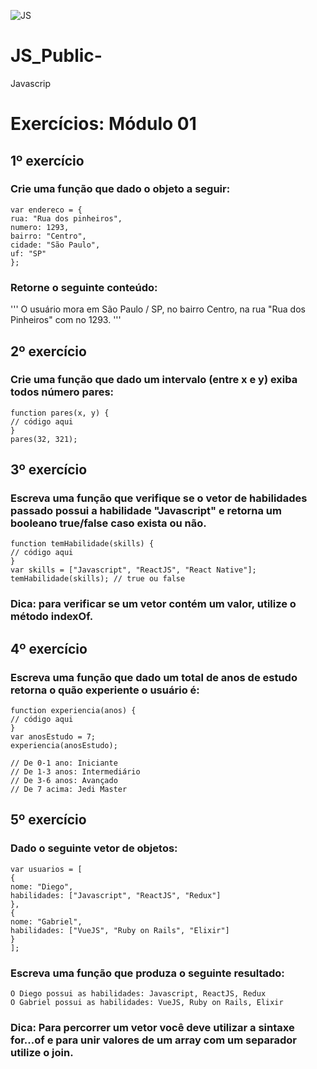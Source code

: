 ![JS](https://external-content.duckduckgo.com/iu/?u=https%3A%2F%2Fupload.wikimedia.org%2Fwikipedia%2Fcommons%2F6%2F6a%2FJavaScript-logo.png&f=1&nofb=1)
# JS_Public-
Javascrip

# Exercícios: Módulo 01

## 1º exercício

### Crie uma função que dado o objeto a seguir:
```
var endereco = {
rua: "Rua dos pinheiros",
numero: 1293,
bairro: "Centro",
cidade: "São Paulo",
uf: "SP"
};
```
### Retorne o seguinte conteúdo:
'''
O usuário mora em São Paulo / SP, no bairro Centro, na rua "Rua dos Pinheiros" com
no 1293.
'''

## 2º exercício
### Crie uma função que dado um intervalo (entre x e y) exiba todos número pares:
```
function pares(x, y) {
// código aqui
}
pares(32, 321);
```
## 3º exercício
### Escreva uma função que verifique se o vetor de habilidades passado possui a habilidade "Javascript" e retorna um booleano true/false caso exista ou não.

```
function temHabilidade(skills) {
// código aqui
}
var skills = ["Javascript", "ReactJS", "React Native"];
temHabilidade(skills); // true ou false
```
### Dica: para verificar se um vetor contém um valor, utilize o método indexOf.

## 4º exercício
### Escreva uma função que dado um total de anos de estudo retorna o quão experiente o usuário é:
```
function experiencia(anos) {
// código aqui
}
var anosEstudo = 7;
experiencia(anosEstudo);

// De 0-1 ano: Iniciante
// De 1-3 anos: Intermediário
// De 3-6 anos: Avançado
// De 7 acima: Jedi Master
```
## 5º exercício
### Dado o seguinte vetor de objetos:
```
var usuarios = [
{
nome: "Diego",
habilidades: ["Javascript", "ReactJS", "Redux"]
},
{
nome: "Gabriel",
habilidades: ["VueJS", "Ruby on Rails", "Elixir"]
}
];
```
### Escreva uma função que produza o seguinte resultado:
```
O Diego possui as habilidades: Javascript, ReactJS, Redux
O Gabriel possui as habilidades: VueJS, Ruby on Rails, Elixir
```
### Dica: Para percorrer um vetor você deve utilizar a sintaxe for...of e para unir valores de um array com um separador utilize o join.
